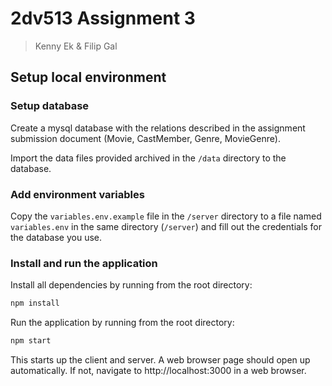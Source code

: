 # 2dv513 Assignment 3

> Kenny Ek & Filip Gal

## Setup local environment

### Setup database

Create a mysql database with the relations described in the assignment
submission document (Movie, CastMember, Genre, MovieGenre).

Import the data files provided archived in the `/data` directory to the
database.

### Add environment variables

Copy the `variables.env.example` file in the `/server` directory to a file named
`variables.env` in the same directory (`/server`) and fill out the credentials
for the database you use.

### Install and run the application

Install all dependencies by running from the root directory:

```bash
npm install
```

Run the application by running from the root directory:

```bash
npm start
```

This starts up the client and server. A web browser page should open up
automatically. If not, navigate to http://localhost:3000 in a web browser.
